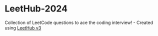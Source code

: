 # LeetHub-2024
Collection of LeetCode questions to ace the coding interview! - Created using [LeetHub v3](https://github.com/raphaelheinz/LeetHub-3.0)
